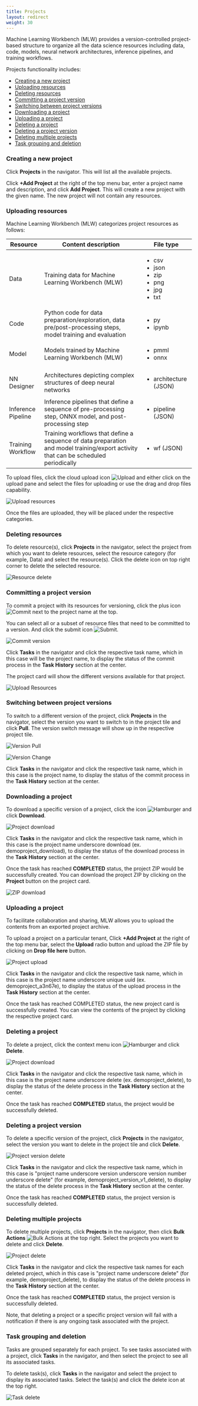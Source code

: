 ```yaml
---
title: Projects
layout: redirect
weight: 30
---
```


Machine Learning Workbench (MLW) provides a version-controlled project-based structure to organize all the data science resources including data, code, models, neural network architectures, inference pipelines, and training workflows.

Projects functionality includes:

- [Creating a new project](#creating-a-new-project)
- [Uploading resources](#uploading-resources)
- [Deleting resources](#deleting-resources)
- [Committing a project version](#committing-a-project-version)
- [Switching between project versions](#switching-between-project-versions)
- [Downloading a project](#downloading-a-project)
- [Uploading a project](#uploading-a-project)
- [Deleting a project](#deleting-a-project)
- [Deleting a project version](#deleting-a-project-version)
- [Deleting multiple projects](#deleting-multiple-projects)
- [Task grouping and deletion](#task-grouping-and-deletion)

<a name="creating-a-new-project"></a>
### Creating a new project

Click **Projects** in the navigator. This will list all the available projects.

Click **+Add Project** at the right of the top menu bar, enter a project name and description, and click **Add Project**. This will create a new project with the given name. The new project will not contain any resources.

<a name="uploading-resources"></a>
### Uploading resources

Machine Learning Workbench (MLW) categorizes project resources as follows:

| Resource | Content description | File type |
|-----     |-----        |-----      |
| Data | Training data for Machine Learning Workbench (MLW) | <ul><li>csv</li><li>json</li><li>zip</li><li>png</li><li>jpg</li><li>txt</li></ul> |
| Code | Python code for data preparation/exploration, data pre/post-processing steps, model training and evaluation | <ul><li>py</li><li>ipynb</li></ul> |
| Model | Models trained by Machine Learning Workbench (MLW) | <ul><li>pmml</li><li>onnx</li></ul> |
| NN Designer | Architectures depicting complex structures of deep neural networks | <ul><li>architecture (JSON)</li></ul> |
| Inference Pipeline | Inference pipelines that define a sequence of pre-processing step, ONNX model, and post-processing step | <ul><li>pipeline (JSON)</li></ul> |
| Training Workflow | Training workflows that define a sequence of data preparation and model training/export activity that can be scheduled periodically | <ul><li>wf (JSON)</li></ul> |

To upload files, click the cloud upload icon <img src="/images/zementis/mlw-upload-icon.png" alt="Upload" style="display:inline-block; margin:0"> and either click on the upload pane and select the files for uploading or use the drag and drop files capability.

![Upload resources](/images/zementis/mlw-app-upload-resources.png)

Once the files are uploaded, they will be placed under the respective categories.

<a name="deleting-resources"></a>
### Deleting resources

To delete resource(s), click **Projects** in the navigator, select the project from which you want to delete resources, select the resource category (for example, Data) and select the resource(s). Click the delete icon on top right corner to delete the selected resource.

![Resource delete](/images/zementis/mlw-app-delete-resources.png)

<a name="committing-a-project-version"></a>
### Committing a project version

To commit a project with its resources for versioning, click the plus icon <img src="/images/zementis/mlw-commit-add-icon.png" alt="Commit" style="display:inline-block; margin:0"> next to the project name at the top.

You can select all or a subset of resource files that need to be committed to a version. And click the submit icon <img src="/images/zementis/mlw-submit-icon.png" alt="Submit" style="display:inline-block; margin:0">.

![Commit version](/images/zementis/mlw-app-project-commit-select.png)

Click **Tasks** in the navigator and click the respective task name, which in this case will be the project name, to display the status of the commit process in the **Task History** section at the center.

The project card will show the different versions available for that project.

![Upload Resources](/images/zementis/mlw-app-project-version.png)

<a name="switching-project-version"></a>
### Switching between project versions

To switch to a different version of the project, click **Projects** in the navigator, select the version you want to switch to in the project tile and click **Pull**. The version switch message will show up in the respective project tile.

![Version Pull](/images/zementis/mlw-app-project-version-pull.png)

![Version Change](/images/zementis/mlw-app-project-version-change.png)

Click **Tasks** in the navigator and click the respective task name, which in this case is the project name, to display the status of the commit process in the **Task History** section at the center.

<a name="downloading-a-project"></a>
### Downloading a project

To download a specific version of a project, click the icon <img src="/images/zementis/mlw-hamburger-icon.png" alt="Hamburger" style="display:inline-block; margin:0"> and click **Download**.

![Project download](/images/zementis/mlw-app-project-download.png)

Click **Tasks** in the navigator and click the respective task name, which in this case is the project name underscore download (ex. demoproject_download), to display the status of the download process in the **Task History** section at the center.

Once the task has reached **COMPLETED** status, the project ZIP would be successfully created. You can download the project ZIP by clicking on the **Project** button on the project card.

![ZIP download](/images/zementis/mlw-app-project-download-zip.png)

<a name="uploading-a-project"></a>
### Uploading a project

To facilitate collaboration and sharing, MLW allows you to upload the contents from an exported project archive.

To upload a project on a particular tenant, Click **+Add Project** at the right of the top menu bar, select the **Upload** radio button and upload the ZIP file by clicking on **Drop file here** button.

![Project upload](/images/zementis/mlw-app-project-upload.png)

Click **Tasks** in the navigator and click the respective task name, which in this case is the project name underscore unique uuid (ex. demoproject_a3n67e), to display the status of the upload process in the **Task History** section at the center.

Once the task has reached COMPLETED status, the new project card is successfully created. You can view the contents of the project by clicking the respective project card.

<a name="deleting-a-project"></a>
### Deleting a project

To delete a project, click the context menu icon <img src="/images/zementis/mlw-hamburger-icon.png" alt="Hamburger" style="display:inline-block; margin:0"> and click **Delete**.

![Project download](/images/zementis/mlw-app-project-delete.png)

Click **Tasks** in the navigator and click the respective task name, which in this case is the project name underscore delete (ex. demoproject_delete), to display the status of the delete process in the **Task History** section at the center.

Once the task has reached **COMPLETED** status, the project would be successfully deleted.

<a name="deleting-a-project-version"></a>
### Deleting a project version

To delete a specific version of the project, click **Projects** in the navigator, select the version you want to delete in the project tile and click **Delete**. 

![Project version delete](/images/zementis/mlw-app-project-version-delete.png)

Click **Tasks** in the navigator and click the respective task name, which in this case is "project name underscore version underscore version number underscore delete" (for example, demoproject_version_v1_delete), to display the status of the delete process in the **Task History** section at the center.

Once the task has reached **COMPLETED** status, the project version is successfully deleted.

<a name="deleting-multiple-projects"></a>
### Deleting multiple projects

To delete multiple projects, click **Projects** in the navigator, then click **Bulk Actions** <img src="/images/zementis/mlw-bulk-actions-icon.png" alt="Bulk Actions" style="display:inline-block; margin:0"> at the top right. Select the projects you want to delete and click **Delete**. 

![Project delete](/images/zementis/mlw-app-multi-project-delete.png)

Click **Tasks** in the navigator and click the respective task names for each deleted project, which in this case is "project name underscore delete" (for example, demoproject_delete), to display the status of the delete process in the **Task History** section at the center.

Once the task has reached **COMPLETED** status, the project version is successfully deleted.

Note, that deleting a project or a specific project version will fail with a notification if there is any ongoing task associated with the project.

<a name="Task-grouping-and-deletion"></a>
### Task grouping and deletion

Tasks are grouped separately for each project. To see tasks associated with a project, click **Tasks** in the navigator, and then select the project to see all its associated tasks.

To delete task(s), click **Tasks** in the navigator and select the project to display its associated tasks. Select the task(s) and click the delete icon at the top right.

![Task delete](/images/zementis/mlw-app-project-tasks-delete.png)
